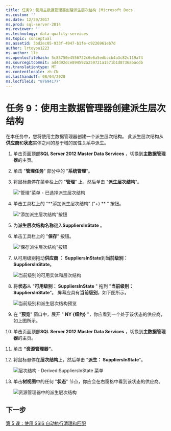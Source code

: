 ```yaml
---
title: 任务9：使用主数据管理器创建派生层次结构 |Microsoft Docs
ms.custom: ''
ms.date: 12/29/2017
ms.prod: sql-server-2014
ms.reviewer: ''
ms.technology: data-quality-services
ms.topic: conceptual
ms.assetid: 3bd2ec05-933f-4947-b1fe-c9226961eb7d
author: lrtoyou1223
ms.author: lle
ms.openlocfilehash: 5c85750e4556722c6e6a5edbccb4a3c82c119a74
ms.sourcegitcommit: ad4d92dce894592a259721a1571b1d8736abacdb
ms.translationtype: MT
ms.contentlocale: zh-CN
ms.lasthandoff: 08/04/2020
ms.locfileid: "87694177"
---
```

# <a name="task-9-creating-a-derived-hierarchy-using-master-data-manager"></a>任务 9：使用主数据管理器创建派生层次结构
  在本任务中，您将使用主数据管理器创建一个派生层次结构。 此派生层次结构从**供应商**和**状态**实体之间的基于域的属性关系中派生。  
  
1.  单击页面顶部**SQL Server 2012 Master Data Services** ，切换到**主数据管理器**的主页。  
  
2.  单击 "**管理任务**" 部分中的 "**系统管理**"。  
  
3.  将鼠标悬停在菜单栏上的 "**管理**" 上，然后单击 "**派生层次结构**"。  
  
     ![“管理”菜单 - 已选择派生层次结构](../../2014/tutorials/media/et-creatingaderivedhierarchyusingmdm-01.jpg "“管理”菜单 - 已选择派生层次结构")  
  
4.  单击工具栏上的 "**添加派生层次结构" ("+) ** " 按钮。  
  
     ![“添加派生层次结构”按钮](../../2014/tutorials/media/et-creatingaderivedhierarchyusingmdm-02.jpg "“添加派生层次结构”按钮")  
  
5.  为**派生层次结构名称**键入**SuppliersInState** 。  
  
6.  单击工具栏上的 "**保存**" 按钮。  
  
     ![“保存派生层次结构”按钮](../../2014/tutorials/media/et-creatingaderivedhierarchyusingmdm-03.jpg "“保存派生层次结构”按钮")  
  
7.  从可用级别拖动**供应商** **： SuppliersInState**到**当前级别： SuppliersInState**。  
  
     ![当前级别的可用实体和层次结构](../../2014/tutorials/media/et-creatingaderivedhierarchyusingmdm-04.jpg "当前级别的可用实体和层次结构")  
  
8.  将**状态**从 "**可用级别： SuppliersInState** " 拖到 "**当前级别： SuppliersInState**"。 屏幕应具有**当前级别**，如下图所示。  
  
     ![当前级别和派生层次结构预览](../../2014/tutorials/media/et-creatingaderivedhierarchyusingmdm-05.jpg "当前级别和派生层次结构预览")  
  
9. 在 "**预览**" 窗口中，展开 " **NY {纽约}** "，你应看到一个处于该状态的供应商，如上图所示。  
  
10. 单击页面顶部**SQL Server 2012 Master Data Services** ，切换到**主数据管理器**的主页。  
  
11. 单击 **“资源管理器”**。  
  
12. 将鼠标悬停在**层次结构**上，然后单击 "**派生： SuppliersInState**"。  
  
     ![层次结构 - Derived:SuppliersInState 菜单](../../2014/tutorials/media/et-creatingaderivedhierarchyusingmdm-06.jpg "层次结构 - Derived:SuppliersInState 菜单")  
  
13. 单击**树视图**中的任何 "**状态**" 节点，你应会在右窗格中看到该状态的供应商。  
  
     ![资源管理器中的派生层次结构](../../2014/tutorials/media/et-creatingaderivedhierarchyusingmdm-07.jpg "资源管理器中的派生层次结构")  
  
## <a name="next-step"></a>下一步  
 [第 5 课：使用 SSIS 自动执行清理和匹配](../../2014/tutorials/lesson-5-automating-the-cleansing-and-matching-using-ssis.md)  
  
  
